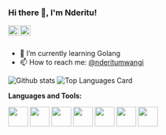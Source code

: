 ### Hi there 👋, I'm Nderitu!

<a href="https://twitter.com/friendly_chem">
  <img align="left" alt="Nderitu Mwangi | Twitter" width="21px" src="https://raw.githubusercontent.com/friendly_chem/friendly_chem/master/assets/twitter.png"/>
</a>
<a href="https://medium.com/@shinichiokada">
  <img align="left" alt="Nderitu Mwangi | Medium" width="21px" src="https://raw.githubusercontent.com/shinokada/shinokada/master/assets/medium.png"/>
</a>

<br />
<br />

- 🌱 I’m currently learning Golang
- 📫 How to reach me: <a href="https://twitter.com/">@nderitumwangi</a> 


![Github stats](https://github-readme-stats.vercel.app/api?username=nderitumwangi&theme=highcontrast&show_icons=true&count_private=true)
![Top Languages Card](https://github-readme-stats.vercel.app/api/top-langs/?username=nderitumwangi&layout=compact)


**Languages and Tools:**  

<code><img height="40" src="https://raw.githubusercontent.com/shinokada/shinokada/master/assets/jupyter-notebook.png"></code>
<code><img height="40" src="https://raw.githubusercontent.com/shinokada/shinokada/master/assets/python.png"></code>
<code><img height="40" src="https://raw.githubusercontent.com/shinokada/shinokada/master/assets/rust.png"></code>
<code><img height="40" src="https://raw.githubusercontent.com/shinokada/shinokada/master/assets/javascript.png"></code>
<code><img height="40" src="https://raw.githubusercontent.com/shinokada/shinokada/master/assets/php.png"></code>
<code><img height="40" src="https://raw.githubusercontent.com/shinokada/shinokada/master/assets/visual-studio-code.png"></code>
<code><img height="40" src="https://raw.githubusercontent.com/shinokada/shinokada/master/assets/vim.png"></code>  
